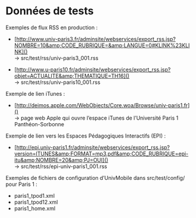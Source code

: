 Données de tests
===========

Exemples de flux RSS en production :

  * [http://www.univ-paris3.fr/adminsite/webservices/export_rss.jsp?NOMBRE=10&amp;CODE_RUBRIQUE=&amp;LANGUE=0#KLINK%23KLINK]() 
    <br> → src/test/rss/univ-paris3_001.rss
    
  * [http://www.u-paris10.fr/adminsite/webservices/export_rss.jsp?objet=ACTUALITE&amp;THEMATIQUE=TH16]() 
    <br> → src/test/rss/univ-paris10_001.rss

Exemple de lien iTunes :

  * [http://deimos.apple.com/WebObjects/Core.woa/Browse/univ-paris1.fr]() 
    <br> → page web Apple qui ouvre l’espace iTunes de l’Université Paris 1 Panthéon-Sorbonne
   
Exemple de lien vers les Espaces Pédagogiques Interactifs (EPI) :

  * [http://epi.univ-paris1.fr/adminsite/webservices/export_rss.jsp?version=ITUNES&amp;FORMAT=mp3,pdf&amp;CODE_RUBRIQUE=epi-itu&amp;NOMBRE=20&amp;PJ=OUI]() 
    <br> → src/test/rss/epi-univ-paris1_001.rss

Exemples de fichiers de configuration d’UnivMobile dans src/test/config/ pour Paris 1 :

   * paris1_tpod1.xml
   * paris1_tpod12.xml
   * paris1_home.xml
   

  